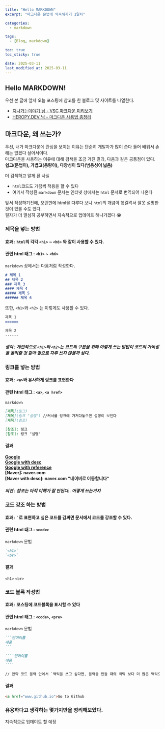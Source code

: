 ```yaml
---
title: "Hello MARKDOWN"
excerpt: "마크다운 문법에 익숙해지기 1일차"

categories:
  - markdown

tags:
  - [Blog, markdown]

toc: true
toc_sticky: true

date: 2025-03-11
last_modified_at: 2025-03-11
---
```

## Hello MARKDOWN!
우선 본 글에 앞서 오늘 포스팅에 참고를 한 블로그 및 사이트를 나열한다.
- [지나가는이야기 님 - VSC 마크다운 미리보기](https://url.kr/gxo7bm)
- [HEROPY.DEV 님 - 마크다운 사용법 총정리](https://www.heropy.dev/p/B74sNE)

## 마크다운, 왜 쓰는가?
우선, 내가 마크다운에 관심을 보이는 이유는 단순히 개발자가 많이 쓴다 들어 배워서 손해는 없겠다 싶어서이다.  
마크다운을 사용하는 이유에 대해 검색을 조금 거친 결과, 다음과 같은 공통점이 있다.  
__쉽고(문법이), 가볍고(용량이), 다양성이 있다(범용성이 넓음)__  
  
더 검색하고 알게 된 사실
- `html`코드도 가끔씩 적용을 할 수 있다  
- 여기서 작성된 `markdown` 문서는 인터넷 상에서는 `html` 문서로 번역되어 나온다  

앞서 작성하기전에, 오랜만에 html을 다루다 보니 `html`의 개념이 헷갈려서 잘못 설명한 것이 있을 수도 있다.  
필자가 더 열심히 공부하면서 지속적으로 업데이트 해나가겠다 :sob:  
  
### 제목을 넣는 방법
#### 효과 : `html`의 각각 `<h1>` ~ `<h6>` 와 같이 사용할 수 있다.   
#### 관련 html 태그 : `<h1>` ~ `<h6>`
`markdown` 상에서는 다음처럼 작성한다. 
```markdown
# 제목 1
## 제목 2
### 제목 3
#### 제목 4
##### 제목 5
###### 제목 6
```
또한, `<h1>`와 `<h2>` 는 이렇게도 사용할 수 있다.
```markdown
제목 1 
======

제목 2
------
```
##### 생각 : 개인적으로 `<h1>`와 `<h2>`는 코드의 구분을 위해 이렇게 쓰는 방법이 코드의 가독성을 올려줄 것 같아 앞으로 자주 쓰지 않을까 싶다.  

### 링크를 넣는 방법 
#### 효과 : `<a>`와 유사하게 링크를 표현한다
#### 관련 html 태그 : `<a>`, `<a href>`
`markdown`
```markdown
[제목](링크)
[제목](링크 "설명") //커서를 링크에 가져다놓으면 설명이 보인다
[제목](참조)

[참조]: 링크
[참조]: 링크 "설명" 
```
#### 결과 
__[Google](https://gooogle.co.kr/)__  
__[Google with desc](https://google.co.kr/ "구글로 이동합니다")__  
__[Google with reference](../users/login)__  
__[Naver]: naver.com__  
__[Naver with desc]: naver.com "네이버로 이동합니다"__  

##### 의견 : 참조는 아직 이해가 잘 안된다.. 어떻게 쓰는거지
### 코드 강조 하는 방법
#### 효과 : <code>\`</code>로 표현하고 싶은 코드를 감싸면 문서에서 코드를 강조할 수 있다.  
#### 관련 html 태그 : `<code>`
`markdown` 문법
```markdown
`<h1>`
`<br>`
```
#### 결과
`<h1>`
`<br>`

### 코드 블록 작성법
#### 효과 : 포스팅에 코드블록을 표시할 수 있다
#### 관련 html 태그 : `<code>`, `<pre>`
`markdown` 문법
`````markdown
```언어이름
내용 
```

````언어이름
내용
````

// 만약 코드 블럭 안에서 `백틱을 쓰고 싶다면, 블럭을 만들 때의 백틱 보다 더 많은 백틱으로 감싸면 블럭 안에서 백틱을 사용 할 수 있다.
`````
#### 결과 
```html
<a href="www.github.io">Go to Github
```

### 유용하다고 생각하는 몇가지만을 정리해보았다.  
지속적으로 업데이트 할 예정

